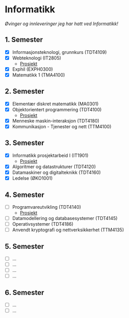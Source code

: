 # Informatikk

_Øvinger og innleveringer jeg har hatt ved Informatikk!_

## 1. Semester

- [x] Informasjonsteknologi, grunnkurs (TDT4109)
- [x] Webteknologi (IT2805)
  - [Prosjekt](https://github.com/MartinSkatvedt/IT2805-Project)
- [x] Exphil (EXPH0300)
- [x] Matematikk 1 (TMA4100)

## 2. Semester

- [x] Elementær diskret matematikk (MA0301)
- [x] Objektorientert programmering (TDT4100)
  - [Prosjekt](https://github.com/MartinSkatvedt/TDT4100-Project)
- [x] Menneske maskin-interaksjon (TDT4180)
- [x] Kommunikasjon - Tjenester og nett (TTM4100)

## 3. Semester

- [x] Informatikk prosjektarbeid I (IT1901)
  - [Prosjekt](https://github.com/MartinSkatvedt/IT1901-Project)
- [x] Algoritmer og datastrukturer (TDT4120)
- [x] Datamaskiner og digitalteknikk (TDT4160)
- [x] Ledelse (ØKO1001)

## 4. Semester

- [ ] Programvareutvikling (TDT4140)
  - [Prosjekt](https://github.com/MartinSkatvedt/)
- [ ] Datamodellering og databasesystemer (TDT4145)
- [ ] Operativsystemer (TDT4186)
- [ ] Anvendt kryptografi og nettverksikkerhet (TTM4135)

## 5. Semester

- [ ] ...
- [ ] ...
- [ ] ...
- [ ] ...

## 6. Semester

- [ ] ...
- [ ] ...
